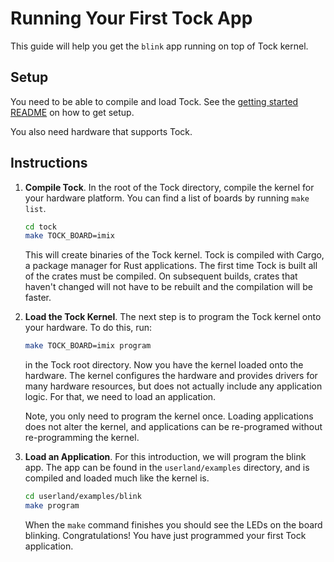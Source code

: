 Running Your First Tock App
===========================

This guide will help you get the `blink` app running on top of Tock kernel.


Setup
-----

You need to be able to compile and load Tock.
See the [getting started README](../Getting_Started.md) on how to get setup.

You also need hardware that supports Tock.


Instructions
------------

1. **Compile Tock**. In the root of the Tock directory, compile the kernel for
your hardware platform. You can find a list of boards by running `make list`.

    ```bash
    cd tock
    make TOCK_BOARD=imix
    ```

    This will create binaries of the Tock kernel. Tock is compiled with
    Cargo, a package manager for Rust applications. The first time Tock is built
    all of the crates must be compiled. On subsequent builds, crates that haven't
    changed will not have to be rebuilt and the compilation will be faster.


2. **Load the Tock Kernel**. The next step is to program the Tock kernel onto
your hardware. To do this, run:

    ```bash
    make TOCK_BOARD=imix program
    ```

    in the Tock root directory. Now you have the kernel loaded onto the hardware.
    The kernel configures the hardware and provides drivers for many hardware
    resources, but does not actually include any application logic. For that, we
    need to load an application.

    Note, you only need to program the kernel once. Loading applications does
    not alter the kernel, and applications can be re-programed without
    re-programming the kernel.

3. **Load an Application**. For this introduction, we will program the blink
app. The app can be found in the `userland/examples` directory, and is
compiled and loaded much like the kernel is.

    ```bash
    cd userland/examples/blink
    make program
    ```

    When the `make` command finishes you should see the LEDs on the board blinking.
    Congratulations! You have just programmed your first Tock application.
